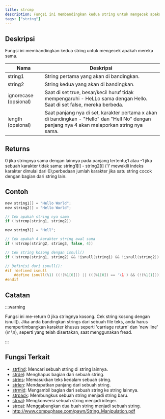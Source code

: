 ```yaml
---
title: strcmp
description: Fungsi ini membandingkan kedua string untuk mengecek apakah mereka sama.
tags: ["string"]
---
```


<LowercaseNote />

## Deskripsi

Fungsi ini membandingkan kedua string untuk mengecek apakah mereka sama.

| Nama                  | Deskripsi                                                                                                                                 |
| --------------------- | ------------------------------------------------------------------------------------------------------------------------------------------- |
| string1               | String pertama yang akan di bandingkan.                                                                                                                |
| string2               | String kedua yang akan di bandingkan.                                                                                                               |
| ignorecase (opsional) | Saat di set true, besar/kecil huruf tidak mempengaruhi - HeLLo sama dengan Hello. Saat di set false, mereka berbeda.                                   |
| length (opsional)     | Saat panjang nya di set, karakter pertama x akan di bandingkan - "Hello" dan "Hell No" dengan panjang nya 4 akan melaporkan string nya sama. |

## Returns

0 jika stringnya sama dengan lainnya pada panjang tertentu;1 atau -1 jika sebuah karakter tidak sama: string1[i] - string2[i] ('i' mewakili indeks karakter dimulai dari 0);perbedaan jumlah karakter jika satu string cocok dengan bagian dari string lain.

## Contoh

```c
new string1[] = "Hello World";
new string2[] = "Hello World";

// Cek apakah string nya sama 
if (!strcmp(string1, string2))

new string3[] = "Hell";

// Cek apakah 4 karakter string awal sama
if (!strcmp(string2, string3, false, 4))

// Cek string kosong dengan isnull()
if (!strcmp(string1, string2) && !isnull(string1) && !isnull(string2))

// Definisi dari isnull():
#if !defined isnull
    #define isnull(%1) ((!(%1[0])) || (((%1[0]) == '\1') && (!(%1[1]))))
#endif
```

## Catatan

:::warning

Fungsi ini me-return 0 jika stringnya kosong. Cek string kosong dengan isnull(). Jika anda bandingkan strings dari sebuah file teks, anda harus mempertimbangkan karakter khusus seperti 'carriage return' dan 'new line' (\r \n), seperti yang telah disertakan, saat menggunakan fread.

:::

## Fungsi Terkait

- [strfind](strfind): Mencari sebuah string di string lainnya.
- [strdel](strdel): Menghapus bagian dari sebuah string.
- [strins](strins): Memasukkan teks kedalam sebuah string.
- [strlen](strlen): Mendapatkan panjang dari sebuah string.
- [strmid](strmid): Mengambil bagian dari sebuah string ke string lainnya.
- [strpack](strpack): Membungkus sebuah string menjadi string baru.
- [strval](strval): Mengkonversi sebuah string menjadi integer.
- [strcat](strcat): Menggabungkan dua buah string menjadi sebuah string.
- http://www.compuphase.com/pawn/String_Manipulation.pdf
